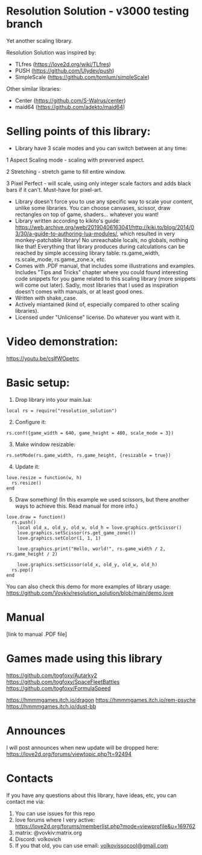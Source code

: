 # Resolution Solution - v3000 testing branch
Yet another scaling library.

Resolution Solution was inspired by:
* TLfres (https://love2d.org/wiki/TLfres)
* PUSH (https://github.com/Ulydev/push)
* SimpleScale (https://github.com/tomlum/simpleScale)

Other similar libraries:
* Center (https://github.com/S-Walrus/center)
* maid64 (https://github.com/adekto/maid64)

# Selling points of this library:
* Library have 3 scale modes and you can switch between at any time:

1 Aspect Scaling mode - scaling with preverved aspect.

2 Stretching - stretch game to fill entire window.

3 Pixel Perfect - will scale, using only integer scale factors and adds black bars if it can't. Must-have for pixel-art.

* Library doesn't force you to use any specific way to scale your content, unlike some libraries. You can choose canvases, scissor, draw rectangles on top of game, shaders... whatever you want!
* Library written according to kikito's guide: https://web.archive.org/web/20190406163041/http://kiki.to/blog/2014/03/30/a-guide-to-authoring-lua-modules/, which resulted in very monkey-patchable library! No unreachable locals, no globals, nothing like that! Everything that library produces during calculations can be reached by simple accessing library table: rs.game_width, rs.scale_mode, rs.game_zone.x, etc.
* Comes with .PDF manual, that includes some illustrations and examples. Includes "Tips and Tricks" chapter where you could found interesting code snippets for you game related to this scaling library (more snippets will come out later). Sadly, most libraries that I used as inspiration doesn't comes with manuals, or at least good ones.
* Written with shake_case.
* Actively miantained (kind of, especially compared to other scaling libraries).
* Licensed under "Unlicense" license. Do whatever you want with it.

# Video demonstration:
https://youtu.be/cslfWOpetrc

# Basic setup:
1. Drop library into your main.lua:

``` local rs = require("resolution_solution") ```

2. Configure it:

``` rs.conf({game_width = 640, game_height = 480, scale_mode = 3}) ```

3. Make window resizable:

``` rs.setMode(rs.game_width, rs.game_height, {resizable = true}) ```

4. Update it:
 ```
love.resize = function(w, h)
   rs.resize()
end
``` 
5. Draw something! (In this example we used scissors, but there another ways to achieve this. Read manual for more info.)
```
love.draw = function()
  rs.push()
    local old_x, old_y, old_w, old_h = love.graphics.getScissor()
    love.graphics.setScissor(rs.get_game_zone())
    love.graphics.setColor(1, 1, 1)
    
    love.graphics.print("Hello, world!", rs.game_width / 2, rs.game_height / 2)
    
    love.graphics.setScissor(old_x, old_y, old_w, old_h)
  rs.pop()
end
```
You can also check this demo for more examples of library usage: https://github.com/Vovkiv/resolution_solution/blob/main/demo.love

# Manual
[link to manual .PDF file]

# Games made using this library
https://github.com/togfoxy/Autarky2
https://github.com/togfoxy/SpaceFleetBattles
https://github.com/togfoxy/FormulaSpeed

https://hmmmgames.itch.io/dragon
https://hmmmgames.itch.io/rem-psyche
https://hmmmgames.itch.io/dust-bb

# Announces
I will post announces when new update will be dropped here: https://love2d.org/forums/viewtopic.php?t=92494

# Contacts
If you have any questions about this library, have ideas, etc, you can contact me via:
1. You can use issues for this repo
2. love forums where I very active: https://love2d.org/forums/memberlist.php?mode=viewprofile&u=169762
3. matrix: @vovkiv:matrix.org
4. Discord: volkovich
5. If you that old, you can use email: volkovissocool@gmail.com
